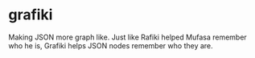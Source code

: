 # grafiki
Making JSON more graph like. Just like Rafiki helped Mufasa remember who he is, Grafiki helps JSON nodes remember who they are.
